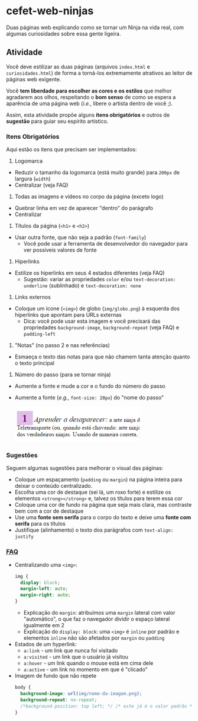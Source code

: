# cefet-web-ninjas

Duas páginas web explicando como se tornar um Ninja na vida real, com algumas
curiosidades sobre essa gente ligeira.

## Atividade

Você deve estilizar as duas páginas (arquivos `index.html` e
`curiosidades.html`) de forma a torná-los extremamente atrativos ao leitor
de páginas web exigente.

Você **tem liberdade para escolher as cores e os estilos** que melhor agradarem
aos olhos, respeitando o **bom senso** de como se espera a aparência de uma
página web (_i.e._, libere o artista dentro de você ;).

Assim, esta atividade propõe alguns **itens obrigatórios** e outros de
**sugestão** para guiar seu espírito artístico.

### Itens Obrigatórios

Aqui estão os itens que precisam ser implementados:

1. Logomarca
  - Reduzir o tamanho da logomarca (está muito grande) para `200px` de largura
    (`width`)
  - Centralizar (veja FAQ)
1. Todas as imagens e vídeos no corpo da página (exceto logo)
  - Quebrar linha em vez de aparecer "dentro" do parágrafo
  - Centralizar
1. Títulos da página (`<h1>` e `<h2>`)
  - Usar outra fonte, que não seja a padrão (`font-family`)
    - Você pode usar a ferramenta de desenvolvedor do navegador para ver
      possíveis valores de fonte
1. Hiperlinks
  - Estilize os hiperlinks em seus 4 estados diferentes (veja FAQ)
    - Sugestão: variar as propriedades `color` e/ou
    `text-decoration: underline` (sublinhado) e `text-decoration: none`
1. Links externos
  - Coloque um ícone (`<img>`) de globo (`img/globo.png`) à esquerda dos
    hiperlinks que apontam para URLs externas
    - Dica: você pode usar esta imagem e você precisará das propriedades
      `background-image`, `background-repeat` (veja FAQ) e `padding-left`
1. "Notas" (no passo 2 e nas referências)
  - Esmaeça o texto das notas para que não chamem tanta atenção quanto o texto
    principal
1. Número do passo (para se tornar ninja)
  - Aumente a fonte e mude a cor e o fundo do número do passo
  - Aumente a fonte (_e.g._, `font-size: 20px`) do "nome do passo"

    ![](docs/exemplo-estilo-passo.png)

### Sugestões

Seguem algumas sugestões para melhorar o visual das páginas:

- Coloque um espaçamento (`padding` ou `margin`) na página inteira para deixar
  o conteúdo centralizado.
- Escolha uma cor de destaque (sei lá, um roxo forte) e estilize os elementos
  `<strong></strong>` e, talvez os títulos para terem essa cor
- Coloque uma cor de fundo na página que seja mais clara, mas contraste bem com
  a cor de destaque
- Use uma **fonte sem serifa** para o corpo do texto e deixe uma
  **fonte com serifa** para os títulos
- Justifique (alinhamento) o texto dos parágrafos com `text-align: justify`

### <abbr title="Frequently Asked Questions">FAQ</abbr>

- Centralizando uma `<img>`:
  ```css
  img {
    display: block;
    margin-left: auto;
    margin-right: auto;
  }
  ```
  - Explicação do `margin`: atribuímos uma `margin` lateral com valor
    "automático", o que faz o navegador dividir o espaço lateral igualmente em 2
  - Explicação do `display: block`: uma `<img>` é `inline` por padrão e
    elementos `inline` não são afetados por `margin` ou `padding`
- Estados de um hyperlink:
  - `a:link` - um link que nunca foi visitado
  - `a:visited` - um link que o usuário já visitou
  - `a:hover` - um link quando o mouse está em cima dele
  - `a:active` - um link no momento em que é "clicado"
- Imagem de fundo que não repete
  ```css
  body {
    background-image: url(img/nome-da-imagem.png);
    background-repeat: no-repeat;
    /*background-position: top left; */ /* este já é o valor padrão */
  }
  ```
